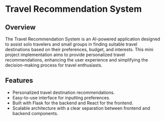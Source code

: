 # Travel Recommendation System

## Overview

The Travel Recommendation System is an AI-powered application designed to assist solo travelers and small groups in finding suitable travel destinations based on their preferences, budget, and interests. This mini project implementation aims to provide personalized travel recommendations, enhancing the user experience and simplifying the decision-making process for travel enthusiasts.

## Features

- Personalized travel destination recommendations.
- Easy-to-use interface for inputting preferences.
- Built with Flask for the backend and React for the frontend.
- Scalable architecture with a clear separation between frontend and backend components.
